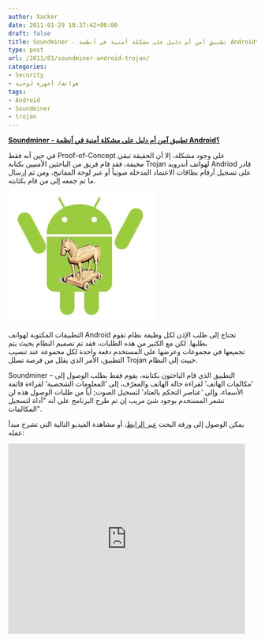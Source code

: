 ```yaml
---
author: Xacker
date: 2011-01-29 18:37:42+00:00
draft: false
title: Soundminer - تطبيق آمن أم دليل على مشكلة أمنية في أنظمة Android؟
type: post
url: /2011/01/soundminer-android-trojan/
categories:
- Security
- هواتف/ أجهزة لوحية
tags:
- Android
- Soundminer
- trojan
---
```


**[Soundminer - تطبيق آمن أم دليل على مشكلة أمنية في أنظمة Android؟]( https://www.it-scoop.com/2011/01/soundminer-android-trojan/)**


في حين أنه فقط Proof-of-Concept على وجود مشكلة، إلا أن الحقيقة تبقى مخيفة، فقد قام فريق من الباحثين الأمنيين بكتابة Trojan لهواتف أندرويد Andriod قادر على تسجيل أرقام بطاقات الاعتماد المدخلة صوتياً أو عبر لوحة المفاتيح، ومن ثم إرسال ما تم جمعه إلى من قام بكتابته.

[![](Android-Trojan.jpg)
]( https://www.it-scoop.com/2011/01/soundminer-android-trojan/)

التطبيقات المكتوبة لهواتف Android تحتاج إلى طلب الإذن لكل وظيفة نظام تقوم بطلبها. لكن مع الكثير من هذه الطلبات، فقد تم تصميم النظام بحيث يتم تجميعها في مجموعات وعرضها على المستخدم دفعة واحدة لكل مجموعة عند تنصيب التطبيق، الأمر الذي يقلل من فرصة تسلل Trojan خبيث إلى النظام.

Soundminer – التطبيق الذي قام الباحثون بكتابته، يقوم فقط بطلب الوصول إلى ‘مكالمات الهاتف’ لقراءة حالة الهاتف والمعرّف، إلى ‘المعلومات الشخصية’ لقراءة قائمة الأسماء، وإلى ‘عناصر التحكم بالعتاد’ لتسجيل الصوت; أياً من طلبات الوصول هذه لن تشعر المستخدم بوجود شئ مريب إن تم طرح البرنامج على أنه "أداة لتسجيل المكالمات".

يمكن الوصول إلى ورقة البحث [عبر الرابط](https://www.cs.indiana.edu/%7Ekapadia/papers/soundminer-ndss11.pdf)، أو مشاهدة الفيديو التالية التي تشرح مبدأ عمله:

<!-- more -->



<object classid="clsid:d27cdb6e-ae6d-11cf-96b8-444553540000" width="480" codebase="http://download.macromedia.com/pub/shockwave/cabs/flash/swflash.cab#version=6,0,40,0" height="385"><embed src="http://www.youtube.com/v/_wDhzLuyR68?fs=1&hl=fr_FR&rel=0" allowscriptaccess="always" height="385" width="480" allowfullscreen="true" type="application/x-shockwave-flash"></embed></object>

